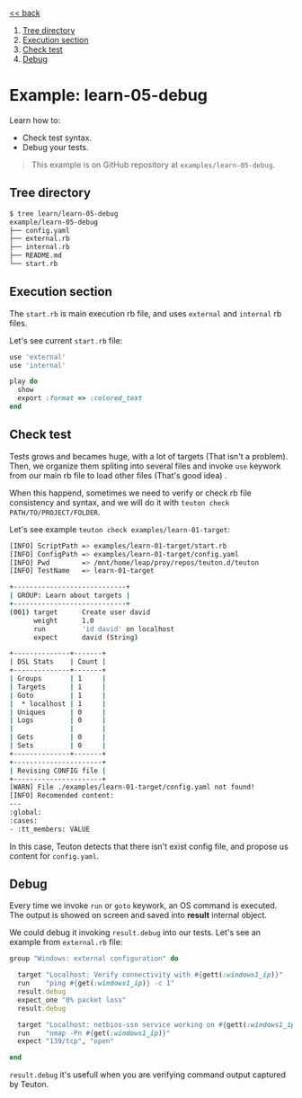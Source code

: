 
[<< back](README.md)

1. [Tree directory](#tree-directory)
2. [Execution section](#execution-section)
3. [Check test](#check-test)
4. [Debug](#debug)

# Example: learn-05-debug

Learn how to:
* Check test syntax.
* Debug your tests.

> This example is on GitHub repository at `examples/learn-05-debug`.

## Tree directory

```bash
$ tree learn/learn-05-debug
example/learn-05-debug
├── config.yaml
├── external.rb
├── internal.rb
├── README.md
└── start.rb
```

## Execution section

The `start.rb`  is main execution rb file, and uses `external` and `internal` rb files.

Let's see current `start.rb` file:

```ruby
use 'external'
use 'internal'

play do
  show
  export :format => :colored_text
end
```

## Check test

Tests grows and becames huge, with a lot of targets (That isn't a problem). Then, we organize them spliting into several files and invoke `use` keywork from our main rb file to load other files (That's good idea) .

When this happend, sometimes we need to verify or check rb file consistency and syntax, and we will do it with `teuton check PATH/TO/PROJECT/FOLDER`.

Let's see example `teuton check examples/learn-01-target`:

```bash
[INFO] ScriptPath => examples/learn-01-target/start.rb
[INFO] ConfigPath => examples/learn-01-target/config.yaml
[INFO] Pwd        => /mnt/home/leap/proy/repos/teuton.d/teuton
[INFO] TestName   => learn-01-target

+----------------------------+
| GROUP: Learn about targets |
+----------------------------+
(001) target      Create user david
      weight      1.0
      run         'id david' on localhost
      expect      david (String)

+--------------+-------+
| DSL Stats    | Count |
+--------------+-------+
| Groups       | 1     |
| Targets      | 1     |
| Goto         | 1     |
|  * localhost | 1     |
| Uniques      | 0     |
| Logs         | 0     |
|              |       |
| Gets         | 0     |
| Sets         | 0     |
+--------------+-------+
+----------------------+
| Revising CONFIG file |
+----------------------+
[WARN] File ./examples/learn-01-target/config.yaml not found!
[INFO] Recomended content:
---
:global:
:cases:
- :tt_members: VALUE
```

In this case, Teuton detects that there isn't exist config file, and propose us content for `config.yaml`.

## Debug

Every time we invoke `run` or `goto` keywork, an OS command is executed. The output is showed on screen and saved into **result** internal object.

We could debug it invoking `result.debug` into our tests. Let's see an example from `external.rb` file:

```ruby
group "Windows: external configuration" do

  target "Localhost: Verify connectivity with #{gett(:windows1_ip)}"
  run    "ping #{get(:windows1_ip)} -c 1"
  result.debug
  expect_one "0% packet loss"
  result.debug

  target "Localhost: netbios-ssn service working on #{gett(:windows1_ip)}"
  run    "nmap -Pn #{get(:windows1_ip)}"
  expect "139/tcp", "open"

end
```

`result.debug` it's usefull when you are verifying command output captured by Teuton.

